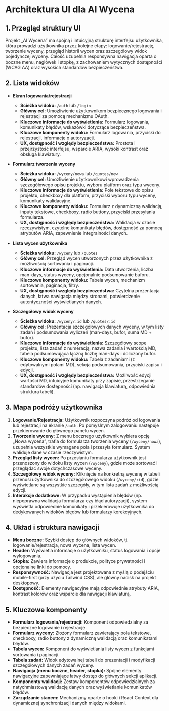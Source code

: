 # Architektura UI dla AI Wycena

## 1. Przegląd struktury UI

Projekt „AI Wycena” ma spójną i intuicyjną strukturę interfejsu użytkownika, która prowadzi użytkownika przez kolejne etapy: logowanie/rejestrację, tworzenie wyceny, przegląd historii wycen oraz szczegółowy widok pojedynczej wyceny. Całość uzupełnia responsywna nawigacja oparta o boczne menu, nagłówek i stopkę, z zachowaniem wytycznych dostępności (WCAG AA) oraz wysokich standardów bezpieczeństwa.

## 2. Lista widoków

- **Ekran logowania/rejestracji**
  - **Ścieżka widoku:** `/auth` lub `/login`
  - **Główny cel:** Umożliwienie użytkownikom bezpiecznego logowania i rejestracji za pomocą mechanizmu OAuth.
  - **Kluczowe informacje do wyświetlenia:** Formularz logowania, komunikaty błędów, wskazówki dotyczące bezpieczeństwa.
  - **Kluczowe komponenty widoku:** Formularz logowania, przyciski do rejestracji, informacje o autoryzacji.
  - **UX, dostępność i względy bezpieczeństwa:** Prostota i przejrzystość interfejsu, wsparcie ARIA, wysoki kontrast oraz obsługa klawiatury.

- **Formularz tworzenia wyceny**
  - **Ścieżka widoku:** `/wyceny/nowa` lub `/quotes/new`
  - **Główny cel:** Umożliwienie użytkownikowi wprowadzenia szczegółowego opisu projektu, wyboru platform oraz typu wyceny.
  - **Kluczowe informacje do wyświetlenia:** Pole tekstowe do opisu projektu, checkboxy dla platform, przyciski wyboru typu wyceny, komunikaty walidacyjne.
  - **Kluczowe komponenty widoku:** Formularz z dynamiczną walidacją, inputy tekstowe, checkboxy, radio buttony, przyciski przesyłania formularza.
  - **UX, dostępność i względy bezpieczeństwa:** Walidacja w czasie rzeczywistym, czytelne komunikaty błędów, dostępność za pomocą atrybutów ARIA, zapewnienie integralności danych.

- **Lista wycen użytkownika**
  - **Ścieżka widoku:** `/wyceny` lub `/quotes`
  - **Główny cel:** Przegląd wycen utworzonych przez użytkownika z możliwością sortowania i paginacji.
  - **Kluczowe informacje do wyświetlenia:** Data utworzenia, liczba man-days, status wyceny, opcjonalnie podsumowanie buforu.
  - **Kluczowe komponenty widoku:** Tabela wycen, mechanizm sortowania, paginacja, filtry.
  - **UX, dostępność i względy bezpieczeństwa:** Czytelna prezentacja danych, łatwa nawigacja między stronami, potwierdzenie autentyczności wyświetlanych danych.

- **Szczegółowy widok wyceny**
  - **Ścieżka widoku:** `/wyceny/:id` lub `/quotes/:id`
  - **Główny cel:** Prezentacja szczegółowych danych wyceny, w tym listy zadań i podsumowania wyliczeń (man-days, bufor, suma MD + bufor).
  - **Kluczowe informacje do wyświetlenia:** Szczegółowy scope projektu, lista zadań z numeracją, nazwa zadania i wartością MD, tabela podsumowująca łączną liczbę man-days i doliczony bufor.
  - **Kluczowe komponenty widoku:** Tabela z zadaniami (z edytowalnymi polami MD), sekcja podsumowania, przyciski zapisu i edycji.
  - **UX, dostępność i względy bezpieczeństwa:** Możliwość edycji wartości MD, intuicyjne komunikaty przy zapisie, przestrzeganie standardów dostępności (np. nawigacja klawiaturą, odpowiednia struktura tabeli).

## 3. Mapa podróży użytkownika

1. **Logowanie/Rejestracja:** Użytkownik rozpoczyna podróż od logowania lub rejestracji na ekranie `/auth`. Po pomyślnym zalogowaniu następuje przekierowanie do głównego panelu wycen.
2. **Tworzenie wyceny:** Z menu bocznego użytkownik wybiera opcję „Nowa wycena”, trafia do formularza tworzenia wyceny (`/wyceny/nowa`), uzupełnia wszystkie wymagane pola i przesyła formularz. System waliduje dane w czasie rzeczywistym.
3. **Przegląd listy wycen:** Po przesłaniu formularza użytkownik jest przenoszony do widoku listy wycen (`/wyceny`), gdzie może sortować i przeglądać swoje dotychczasowe wyceny.
4. **Szczegółowy widok wyceny:** Kliknięcie na konkretną wycenę w tabeli przenosi użytkownika do szczegółowego widoku (`/wyceny/:id`), gdzie wyświetlane są wszystkie szczegóły, w tym lista zadań z możliwością edycji.
5. **Interakcje dodatkowe:** W przypadku wystąpienia błędów (np. niepoprawna walidacja formularza czy błąd autoryzacji), system wyświetla odpowiednie komunikaty i przekierowuje użytkownika do dedykowanych widoków błędów lub formularzy korekcyjnych.

## 4. Układ i struktura nawigacji

- **Menu boczne:** Szybki dostęp do głównych widoków, tj. logowanie/rejestracja, nowa wycena, lista wycen.
- **Header:** Wyświetla informacje o użytkowniku, status logowania i opcje wylogowania.
- **Stopka:** Zawiera informacje o produkcie, polityce prywatności i opcjonalne linki do pomocy.
- **Responsywność:** Nawigacja jest projektowana z myślą o podejściu mobile-first (przy użyciu Tailwind CSS), ale główny nacisk na projekt desktopowy.
- **Dostępność:** Elementy nawigacyjne mają odpowiednie atrybuty ARIA, kontrast kolorów oraz wsparcie dla nawigacji klawiaturą.

## 5. Kluczowe komponenty

- **Formularz logowania/rejestracji:** Komponent odpowiedzialny za bezpieczne logowanie i rejestrację.
- **Formularz wyceny:** Złożony formularz zawierający pola tekstowe, checkboxy, radio buttony z dynamiczną walidacją oraz komunikatami błędów.
- **Tabela wycen:** Komponent do wyświetlania listy wycen z funkcjami sortowania i paginacji.
- **Tabela zadań:** Widok edytowalnej tabeli do prezentacji i modyfikacji szczegółowych danych zadań wyceny.
- **Nawigacja (menu boczne, header, stopka):** Spójne elementy nawigacyjne zapewniające łatwy dostęp do głównych sekcji aplikacji.
- **Komponenty walidacji:** Zestaw komponentów odpowiedzialnych za natychmiastową walidację danych oraz wyświetlanie komunikatów błędów.
- **Zarządzanie stanem:** Mechanizmy oparte o hooki i React Context dla dynamicznej synchronizacji danych między widokami. 